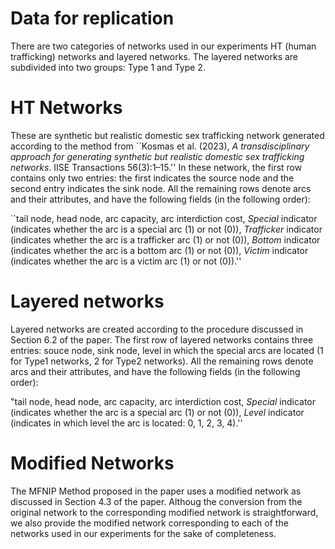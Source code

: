 # Data for replication

There are two categories of networks used in our experiments HT (human trafficking) networks and layered networks. The layered networks are subdivided into two groups: Type 1 and Type 2.

# HT Networks
These are synthetic but realistic domestic sex trafficking network generated according to the method from ``Kosmas et al. (2023), _A transdisciplinary approach for generating synthetic but realistic domestic sex trafficking networks_. IISE Transactions 56(3):1–15.'' In these network, the first row contains only two entries: the first indicates the source node and the second entry indicates the sink node. All the remaining rows denote arcs and their attributes, and have the following fields (in the following order):

``tail node, head node, arc capacity, arc interdiction cost, _Special_ indicator (indicates whether the arc is a special arc (1) or not (0)), _Trafficker_ indicator (indicates whether the arc is a trafficker arc (1) or not (0)), _Bottom_ indicator (indicates whether the arc is a bottom arc (1) or not (0)), _Victim_ indicator (indicates whether the arc is a victim arc (1) or not (0)).''

# Layered networks
Layered networks are created according to the procedure discussed in Section 6.2 of the paper. The first row of layered networks contains three entries: souce node, sink node, level in which the special arcs are located (1 for Type1 networks, 2 for Type2 networks). All the remaining rows denote arcs and their attributes, and have the following fields (in the following order):

"tail node, head node, arc capacity, arc interdiction cost, _Special_ indicator (indicates whether the arc is a special arc (1) or not (0)), _Level_ indicator (indicates in which level the arc is located: 0, 1, 2, 3, 4).''

# Modified Networks
The MFNIP Method proposed in the paper uses a modified network as discussed in Section 4.3 of the paper. Althoug the conversion from the original network to the corresponding modified network is straightforward, we also provide the modified network corresponding to each of the networks used in our experiments for the sake of completeness.
